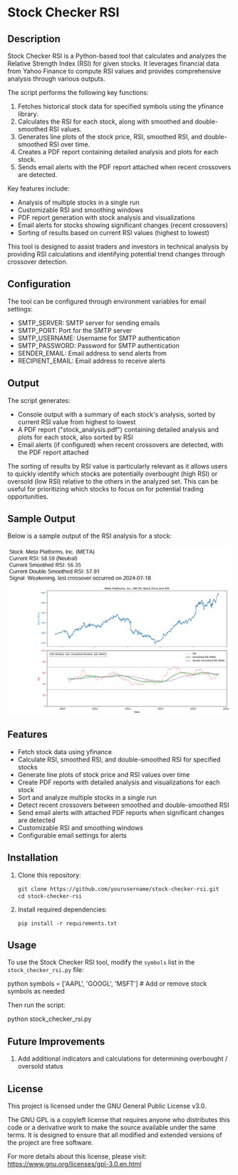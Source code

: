 # Stock Checker RSI

## Description

Stock Checker RSI is a Python-based tool that calculates and analyzes the Relative Strength Index (RSI) for given stocks. It leverages financial data from Yahoo Finance to compute RSI values and provides comprehensive analysis through various outputs.

The script performs the following key functions:
1. Fetches historical stock data for specified symbols using the yfinance library.
2. Calculates the RSI for each stock, along with smoothed and double-smoothed RSI values.
3. Generates line plots of the stock price, RSI, smoothed RSI, and double-smoothed RSI over time.
4. Creates a PDF report containing detailed analysis and plots for each stock.
5. Sends email alerts with the PDF report attached when recent crossovers are detected.

Key features include:
- Analysis of multiple stocks in a single run
- Customizable RSI and smoothing windows
- PDF report generation with stock analysis and visualizations
- Email alerts for stocks showing significant changes (recent crossovers)
- Sorting of results based on current RSI values (highest to lowest)

This tool is designed to assist traders and investors in technical analysis by providing RSI calculations and identifying potential trend changes through crossover detection.

## Configuration

The tool can be configured through environment variables for email settings:
- SMTP_SERVER: SMTP server for sending emails
- SMTP_PORT: Port for the SMTP server
- SMTP_USERNAME: Username for SMTP authentication
- SMTP_PASSWORD: Password for SMTP authentication
- SENDER_EMAIL: Email address to send alerts from
- RECIPIENT_EMAIL: Email address to receive alerts

## Output

The script generates:
- Console output with a summary of each stock's analysis, sorted by current RSI value from highest to lowest
- A PDF report ("stock_analysis.pdf") containing detailed analysis and plots for each stock, also sorted by RSI
- Email alerts (if configured) when recent crossovers are detected, with the PDF report attached

The sorting of results by RSI value is particularly relevant as it allows users to quickly identify which stocks are potentially overbought (high RSI) or oversold (low RSI) relative to the others in the analyzed set. This can be useful for prioritizing which stocks to focus on for potential trading opportunities.

## Sample Output

Below is a sample output of the RSI analysis for a stock:

![Sample RSI Output](sample_output.png)

## Features

- Fetch stock data using yfinance
- Calculate RSI, smoothed RSI, and double-smoothed RSI for specified stocks
- Generate line plots of stock price and RSI values over time
- Create PDF reports with detailed analysis and visualizations for each stock
- Sort and analyze multiple stocks in a single run
- Detect recent crossovers between smoothed and double-smoothed RSI
- Send email alerts with attached PDF reports when significant changes are detected
- Customizable RSI and smoothing windows
- Configurable email settings for alerts

## Installation

1. Clone this repository:
   ```
   git clone https://github.com/yourusername/stock-checker-rsi.git
   cd stock-checker-rsi
   ```

2. Install required dependencies:
   ```
   pip install -r requirements.txt
   ```

## Usage

To use the Stock Checker RSI tool, modify the `symbols` list in the `stock_checker_rsi.py` file:

python
symbols = ['AAPL', 'GOOGL', 'MSFT'] # Add or remove stock symbols as needed

Then run the script:

python stock_checker_rsi.py

## Future Improvements

1. Add additional indicators and calculations for determining overbought / oversold status

## License

This project is licensed under the GNU General Public License v3.0.

The GNU GPL is a copyleft license that requires anyone who distributes this code or a derivative work to make the source available under the same terms. It is designed to ensure that all modified and extended versions of the project are free software.

For more details about this license, please visit: https://www.gnu.org/licenses/gpl-3.0.en.html
